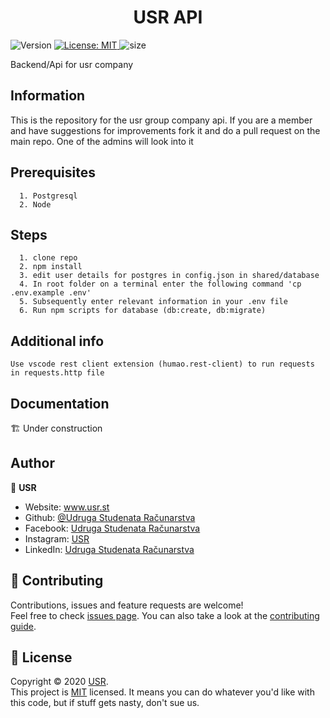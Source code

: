 <h1 align="center">USR API</h1>
<p>
  <img alt="Version" 
  src="https://img.shields.io/github/package-json/v/Udruga-Studenata-Racunalstva/usr-backend" />
  <a href="https://github.com/Udruga-Studenata-Racunalstva/usr-website/blob/master/LICENSE" target="_blank">
    <img alt="License: MIT" src="https://img.shields.io/badge/License-MIT-yellow.svg" />
  </a>
  <img alt="size" src="https://img.shields.io/github/repo-size/Udruga-Studenata-Racunalstva/usr-backend">
</p>
Backend/Api for usr company

## Information

This is the repository for the usr group company api. If you are a member and have suggestions 
for improvements fork it and do a pull request on the main repo. One of the admins will look into it 

## Prerequisites

``` 
  1. Postgresql
  2. Node 
```

## Steps

```
  1. clone repo
  2. npm install
  3. edit user details for postgres in config.json in shared/database
  4. In root folder on a terminal enter the following command 'cp .env.example .env' 
  5. Subsequently enter relevant information in your .env file
  6. Run npm scripts for database (db:create, db:migrate)
```
  
## Additional info

```
Use vscode rest client extension (humao.rest-client) to run requests in requests.http file
```

## Documentation 

🏗 Under construction

## Author

👤 **USR**

* Website: www.usr.st
* Github: [@Udruga Studenata Računarstva](https://github.com/Udruga-Studenata-Racunalstva)
* Facebook: [Udruga Studenata Računarstva](#TODO)
* Instagram: [USR](#TODO)
* LinkedIn: [Udruga Studenata Računarstva](#TODO)

## 🤝 Contributing

Contributions, issues and feature requests are welcome!<br />Feel free to check [issues page](https://github.com/udruga-studenata-racunalstva/usr-website/issues). You can also take a look at the [contributing guide](https://github.com/udruga-studenata-racunalstva/usr-website/blob/master/CONTRIBUTING.md).



## 📝 License

Copyright © 2020 [USR](https://github.com/admin-usr).<br />
This project is [MIT](https://github.com/Udruga-Studenata-Racunalstva/usr-website/blob/master/LICENSE) licensed. It means you can do whatever you'd like with this code, but if stuff gets nasty, don't sue us.